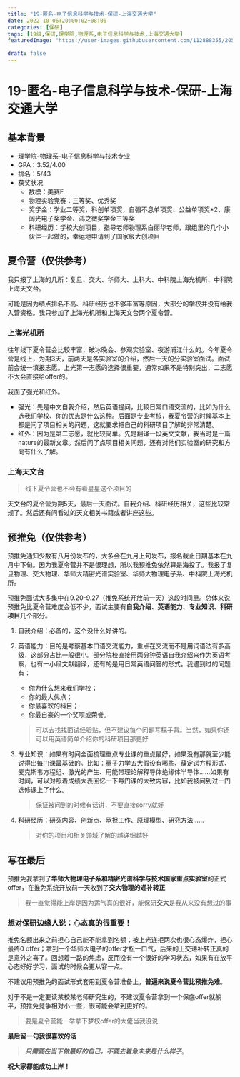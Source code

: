 ```yaml
---
title: "19-匿名-电子信息科学与技术-保研-上海交通大学"
date: 2022-10-06T20:00:02+08:00
categories: [保研]
tags: [19级,保研,理学院,物理系,电子信息科学与技术,上海交通大学]
featuredImage: "https://user-images.githubusercontent.com/112888355/205049808-b8cf14ea-3346-4fdd-b903-e9ff0a517a60.jpg"

draft: false
---
```


# 19-匿名-电子信息科学与技术-保研-上海交通大学

## 基本背景

- 理学院-物理系-电子信息科学与技术专业
- GPA：3.52/4.00
- 排名：5/43
- 获奖状况
  - 数模：美赛F 
  - 物理实验竞赛：三等奖、优秀奖
  - 奖学金：学业二等奖，科创单项奖，自强不息单项奖、公益单项奖*2、康阔光电子奖学金、鸿之微奖学金三等奖
  - 科研经历：学校大创项目，指导老师物理系白丽华老师，跟组里的几个小伙伴一起做的，幸运地申请到了国家级大创项目


## 夏令营（仅供参考）

我只报了上海的几所：复旦、交大、华师大、上科大、中科院上海光机所、中科院上海天文台。

可能是因为绩点排名不高、科研经历也不够丰富等原因，大部分的学校并没有给我入营资格。我只参加了上海光机所和上海天文台两个夏令营。

### 上海光机所
往年线下夏令营会比较丰富，破冰晚会、参观实验室、夜游浦江什么的。今年夏令营是线上，为期3天，前两天是各实验室的介绍，然后一天的分实验室面试。面试前会统一填报志愿。上光第一志愿的选择很重要，通常如果不是特别突出，二志愿不太会直接给offer的。

我面了强光和红外。
- 强光：先是中文自我介绍，然后英语提问，比较日常口语交流的，比如为什么选我们学校、你的优点是什么这种。后面是专业考核，我夏令营的时候基本上都是问了项目相关的问题，这就要求把自己的科研项目了解的非常清楚。
- 红外：因为是第二志愿，就比较简单。先是翻译一段英文文献，我当时是一篇nature的最新文章。然后问了点项目相关问题，还有对他们实验室的研究和方向有什么了解。

### 上海天文台
> 线下夏令营也不会有看星星这个项目的

天文台的夏令营为期5天，最后一天面试。自我介绍、科研经历相关，这些比较常规了。然后还有问看过的天文相关书籍或者讲座这些。


## 预推免（仅供参考）
预推免通知少数有八月份发布的，大多会在九月上旬发布，报名截止日期基本在九月中下旬。因为我夏令营并不是很理想，所以我预推免依然算是海投了。我报了复旦物理、交大物理、华师大精密光谱实验室、华师大物理电子系、中科院上海光机所。

预推免面试大多集中在9.20-9.27（推免系统开放前一天）这段时间里。总体来说预推免比夏令营难度会低不少，面试主要有**自我介绍**、**英语能力**、**专业知识**、**科研项目**几个部分。
1. 自我介绍：必备的，这个没什么好讲的。
2. 英语能力：目的是考察基本口语交流能力，重点在交流而不是用词语法有多高级，这部分占比一般很小。部分院校直接用两分钟英语自我介绍来作为英语考察，也有一小段文献翻译，还有的是用日常英语问答的形式。我遇到过的问题有：
   - 你为什么想来我们学校；
   - 你的最大优点；
   - 你最喜欢的科目；
   - 你最自豪的一个奖项或荣誉。

   > 可以去找找面试经验贴，但不建议每个问题写稿子背。当然，如果你还可以用英语简单介绍你的科研项目那更好
3. 专业知识：如果有时间全面梳理重点专业课的重点最好，如果没有那就至少能说得出每门课最基础的。比如：量子力学五大假设有哪些、薛定谔方程形式、麦克斯韦方程组、激光的产生、用能带理论解释导体绝缘体半导体……如果有时间，可以对照着成绩大表回忆一下每门课的大致内容，比如我被问到过一门选修课上了什么。
   > 保证被问到的时候有话讲，不要直接sorry就好
4. 科研经历：研究内容、创新点、承担工作、原理模型、研究方法……
   > 对你的项目和相关领域了解的越详细越好


## 写在最后

预推免我拿到了**华师大物理电子系和精密光谱科学与技术国家重点实验室**的正式offer，在推免系统开放前一天收到了**交大物理的递补转正**
> 我一直觉得能上岸是因为运气真的很好，能保研**交大**是我从来没有想过的事

### 想对保研边缘人说：**心态真的很重要**！
推免名额出来之前担心自己能不能拿到名额；被上光连拒两次也很心态爆炸，担心最终0 offer；拿到一个华师大电子的offer才松一口气，后来的上交递补转正真的是意外之喜了。回想着一路的焦虑，反而没有一个很好的学习状态，如果有在放平心态好好学习，面试的时候会更从容一点。

不建议用预推免的面试形式套用到夏令营准备上，**普遍来说夏令营比预推免难**。

对于不是一定要读某校某老师研究生的，不建议夏令营拿到一个保底offer就躺平，预推免竞争相对小一些，很可能会拿到更好的。
> 要是夏令营能一举拿下梦校offer的大佬当我没说

 **最后留一句我很喜欢的话**

> _**只需要在当下做最好的自己，不要去着急未来是什么样子**_。

**祝大家都能成功上岸！**
